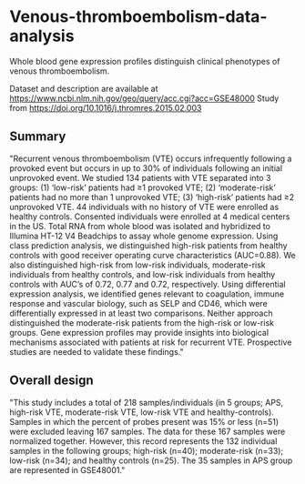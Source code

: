 # Venous-thromboembolism-data-analysis

Whole blood gene expression profiles distinguish clinical phenotypes of venous thromboembolism.

Dataset and description are available at https://www.ncbi.nlm.nih.gov/geo/query/acc.cgi?acc=GSE48000 
Study from https://doi.org/10.1016/j.thromres.2015.02.003

## Summary 
"Recurrent venous thromboembolism (VTE) occurs infrequently following a provoked event but occurs in up to 30% of individuals following an initial unprovoked event. We studied 134 patients with VTE separated into 3 groups: (1) ‘low-risk’ patients had ≥1 provoked VTE; (2) ‘moderate-risk’ patients had no more than 1 unprovoked VTE; (3) ‘high-risk’ patients had ≥2 unprovoked VTE. 44 individuals with no history of VTE were enrolled as healthy controls. Consented individuals were enrolled at 4 medical centers in the US. Total RNA from whole blood was isolated and hybridized to Illumina HT-12 V4 Beadchips to assay whole genome expression. Using class prediction analysis, we distinguished high-risk patients from healthy controls with good receiver operating curve characteristics (AUC=0.88). We also distinguished high-risk from low-risk individuals, moderate-risk individuals from healthy controls, and low-risk individuals from healthy controls with AUC’s of 0.72, 0.77 and 0.72, respectively. Using differential expression analysis, we identified genes relevant to coagulation, immune response and vascular biology, such as SELP and CD46, which were differentially expressed in at least two comparisons. Neither approach distinguished the moderate-risk patients from the high-risk or low-risk groups. Gene expression profiles may provide insights into biological mechanisms associated with patients at risk for recurrent VTE. Prospective studies are needed to validate these findings."
  	
## Overall design
"This study includes a total of 218 samples/individuals (in 5 groups; APS, high-risk VTE, moderate-risk VTE, low-risk VTE and healthy-controls). Samples in which the percent of probes present was 15% or less (n=51) were excluded leaving 167 samples. The data for these 167 samples were normalized together. However, this record represents the 132 individual samples in the following groups; high-risk (n=40); moderate-risk (n=33); low-risk (n=34); and healthy controls (n=25). The 35 samples in APS group are represented in GSE48001."
